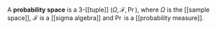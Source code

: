 
A **probability space** is a 3-[[tuple]] $(\Omega, \mathcal{F}, \Pr)$, where $\Omega$ is the [[sample space]], $\mathcal{F}$ is a [[sigma algebra]] and $\Pr$ is a [[probability measure]].
